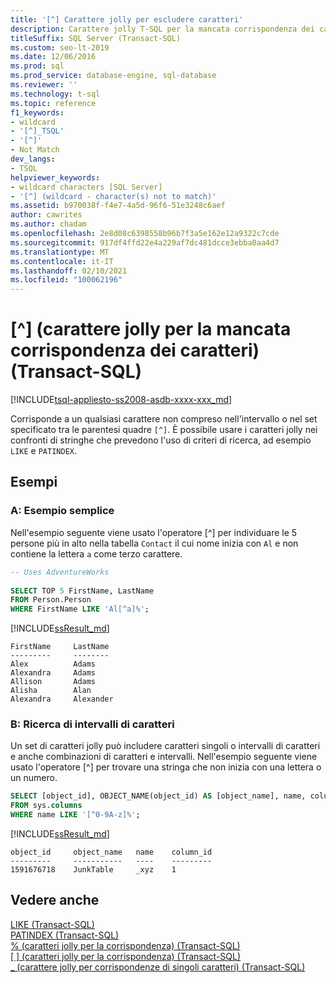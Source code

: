 ```yaml
---
title: '[^] Carattere jolly per escludere caratteri'
description: Carattere jolly T-SQL per la mancata corrispondenza dei caratteri
titleSuffix: SQL Server (Transact-SQL)
ms.custom: seo-lt-2019
ms.date: 12/06/2016
ms.prod: sql
ms.prod_service: database-engine, sql-database
ms.reviewer: ''
ms.technology: t-sql
ms.topic: reference
f1_keywords:
- wildcard
- '[^]_TSQL'
- '[^]'
- Not Match
dev_langs:
- TSQL
helpviewer_keywords:
- wildcard characters [SQL Server]
- '[^] (wildcard - character(s) not to match)'
ms.assetid: b970038f-f4e7-4a5d-96f6-51e3248c6aef
author: cawrites
ms.author: chadam
ms.openlocfilehash: 2e8d08c6398558b96b7f3a5e162e12a9322c7cde
ms.sourcegitcommit: 917df4ffd22e4a229af7dc481dcce3ebba0aa4d7
ms.translationtype: MT
ms.contentlocale: it-IT
ms.lasthandoff: 02/10/2021
ms.locfileid: "100062196"
---
```

# <a name="-wildcard---characters-not-to-match-transact-sql"></a>\[^\] (carattere jolly per la mancata corrispondenza dei caratteri) (Transact-SQL)
[!INCLUDE[tsql-appliesto-ss2008-asdb-xxxx-xxx_md](../../includes/tsql-appliesto-ss2008-asdb-xxxx-xxx-md.md)]

  Corrisponde a un qualsiasi carattere non compreso nell'intervallo o nel set specificato tra le parentesi quadre `[^]`. È possibile usare i caratteri jolly nei confronti di stringhe che prevedono l'uso di criteri di ricerca, ad esempio `LIKE` e `PATINDEX`. 
  
## <a name="examples"></a>Esempi  
### <a name="a-simple-example"></a>A: Esempio semplice   
 Nell'esempio seguente viene usato l'operatore [^] per individuare le 5 persone più in alto nella tabella `Contact` il cui nome inizia con `Al` e non contiene la lettera `a` come terzo carattere.  
  
```sql
-- Uses AdventureWorks  
  
SELECT TOP 5 FirstName, LastName  
FROM Person.Person  
WHERE FirstName LIKE 'Al[^a]%';  
```  
[!INCLUDE[ssResult_md](../../includes/ssresult-md.md)]  

```
FirstName     LastName
---------     --------
Alex          Adams
Alexandra     Adams
Allison       Adams
Alisha        Alan
Alexandra     Alexander
```
### <a name="b-searching-for-ranges-of-characters"></a>B: Ricerca di intervalli di caratteri

Un set di caratteri jolly può includere caratteri singoli o intervalli di caratteri e anche combinazioni di caratteri e intervalli. Nell'esempio seguente viene usato l'operatore [^] per trovare una stringa che non inizia con una lettera o un numero.

```sql
SELECT [object_id], OBJECT_NAME(object_id) AS [object_name], name, column_id 
FROM sys.columns 
WHERE name LIKE '[^0-9A-z]%';
```

[!INCLUDE[ssResult_md](../../includes/ssresult-md.md)]  

```
object_id     object_name   name    column_id
---------     -----------   ----    ---------
1591676718    JunkTable     _xyz    1
```
  
## <a name="see-also"></a>Vedere anche  
 [LIKE &#40;Transact-SQL&#41;](../../t-sql/language-elements/like-transact-sql.md)   
 [PATINDEX &#40;Transact-SQL&#41;](../../t-sql/functions/patindex-transact-sql.md)   
 [% &#40;caratteri jolly per la corrispondenza&#41; &#40;Transact-SQL&#41;](../../t-sql/language-elements/percent-character-wildcard-character-s-to-match-transact-sql.md)   
  [&#91; &#93; &#40;caratteri jolly per la corrispondenza&#41; &#40;Transact-SQL&#41;](../../t-sql/language-elements/wildcard-character-s-to-match-transact-sql.md)   
 [\_ &#40;carattere jolly per corrispondenze di singoli caratteri&#41; &#40;Transact-SQL&#41;](../../t-sql/language-elements/wildcard-match-one-character-transact-sql.md)  
  
  

